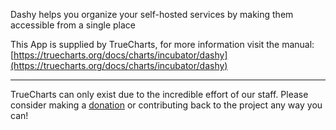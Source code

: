 Dashy helps you organize your self-hosted services by making them accessible from a single place

This App is supplied by TrueCharts, for more information visit the manual: [https://truecharts.org/docs/charts/incubator/dashy](https://truecharts.org/docs/charts/incubator/dashy)

---

TrueCharts can only exist due to the incredible effort of our staff.
Please consider making a [donation](https://truecharts.org/docs/about/sponsor) or contributing back to the project any way you can!

